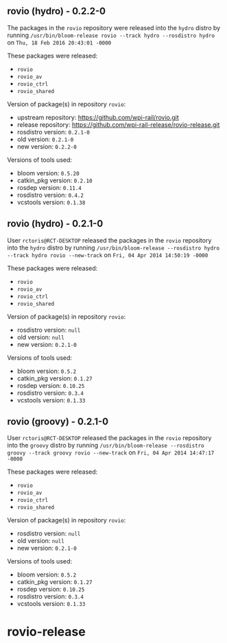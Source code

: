 ## rovio (hydro) - 0.2.2-0

The packages in the `rovio` repository were released into the `hydro` distro by running `/usr/bin/bloom-release rovio --track hydro --rosdistro hydro` on `Thu, 18 Feb 2016 20:43:01 -0000`

These packages were released:
- `rovio`
- `rovio_av`
- `rovio_ctrl`
- `rovio_shared`

Version of package(s) in repository `rovio`:
- upstream repository: https://github.com/wpi-rail/rovio.git
- release repository: https://github.com/wpi-rail-release/rovio-release.git
- rosdistro version: `0.2.1-0`
- old version: `0.2.1-0`
- new version: `0.2.2-0`

Versions of tools used:
- bloom version: `0.5.20`
- catkin_pkg version: `0.2.10`
- rosdep version: `0.11.4`
- rosdistro version: `0.4.2`
- vcstools version: `0.1.38`


## rovio (hydro) - 0.2.1-0

User `rctoris@RCT-DESKTOP` released the packages in the `rovio` repository into the `hydro` distro by running `/usr/bin/bloom-release --rosdistro hydro --track hydro rovio --new-track` on `Fri, 04 Apr 2014 14:50:19 -0000`

These packages were released:
- `rovio`
- `rovio_av`
- `rovio_ctrl`
- `rovio_shared`

Version of package(s) in repository `rovio`:
- rosdistro version: `null`
- old version: `null`
- new version: `0.2.1-0`

Versions of tools used:
- bloom version: `0.5.2`
- catkin_pkg version: `0.1.27`
- rosdep version: `0.10.25`
- rosdistro version: `0.3.4`
- vcstools version: `0.1.33`


## rovio (groovy) - 0.2.1-0

User `rctoris@RCT-DESKTOP` released the packages in the `rovio` repository into the `groovy` distro by running `/usr/bin/bloom-release --rosdistro groovy --track groovy rovio --new-track` on `Fri, 04 Apr 2014 14:47:17 -0000`

These packages were released:
- `rovio`
- `rovio_av`
- `rovio_ctrl`
- `rovio_shared`

Version of package(s) in repository `rovio`:
- rosdistro version: `null`
- old version: `null`
- new version: `0.2.1-0`

Versions of tools used:
- bloom version: `0.5.2`
- catkin_pkg version: `0.1.27`
- rosdep version: `0.10.25`
- rosdistro version: `0.3.4`
- vcstools version: `0.1.33`


rovio-release
=============
